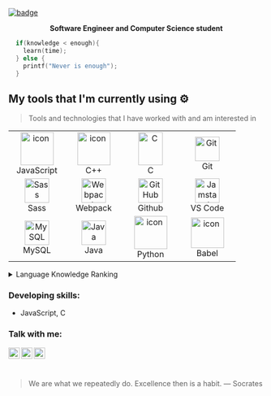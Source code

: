 [![badge](https://glitch-image.vercel.app/api?text=Sizenando%20França)](https://glitch-image.vercel.app/api?text=Glitch%20Image)

**<p align="center"> Software Engineer and Computer Science student </p>**


``` C
  if(knowledge < enough){
    learn(time);
  } else {
    printf("Never is enough");
  }
```

## My tools that I'm currently using ⚙️ 

> Tools and technologies that I have worked with and am interested in


<table align="center">

  <tr>
    <td align="center" width="96">
       <a href="#javascript">
        <img src="https://techstack-generator.vercel.app/js-icon.svg" alt="icon" width="65" height="65" />
      </a>
      <br>JavaScript
    </td>
    <td align="center" width="96">
       <a href="#cplusplus">
        <img src="https://techstack-generator.vercel.app/cpp-icon.svg" alt="icon" width="65" height="65" />
      </a>
      <br>C++
    </td>
    <td align="center" width="96">
       <a href="#macropower-tech">
        <img src="https://upload.wikimedia.org/wikipedia/commons/1/18/C_Programming_Language.svg" alt="C" width="48" height="65" />
      </a>
      <br>C
    </td>
    <td align="center" width="96">
      <a href="#git" >
        <img src="https://upload.wikimedia.org/wikipedia/commons/thumb/3/3f/Git_icon.svg/1200px-Git_icon.svg.png" width="48" height="48" alt="Git" />
      </a>
      <br>Git
    </td>
  </tr>
  <tr>
    <td align="center" width="96">
        <img src="https://techstack-generator.vercel.app/sass-icon.svg" width="48" height="48" alt="Sass" />
      <br>Sass
    </td>
    <td align="center" width="96">
        <img src="https://techstack-generator.vercel.app/webpack-icon.svg" width="48" height="48" alt="Webpack" />
      <br>Webpack
    </td>
    <td align="center" width="96">
        <img src="https://user-images.githubusercontent.com/25181517/192108374-8da61ba1-99ec-41d7-80b8-fb2f7c0a4948.png" width="48" height="48" alt="GitHub" />
      <br>Github
    </td>
      <td align="center"  width="96">
      <a href="#vscode">
        <img src="https://upload.wikimedia.org/wikipedia/commons/9/9a/Visual_Studio_Code_1.35_icon.svg" width="48" height="48" alt="Jamstack" />
      </a>
      <br>VS Code
    </td>
  </tr>
  <tr>
    <td align="center"  width="96">
      <a href="#vscode">
        <img src="https://techstack-generator.vercel.app/mysql-icon.svg" width="48" height="48" alt="MySQL" />
      </a>
      <br>MySQL
    </td>
    <td align="center"  width="96">
      <a href="#vscode">
        <img src="https://techstack-generator.vercel.app/java-icon.svg" width="48" height="48" alt="Java" />
      </a>
      <br>Java
    </td>
    <td align="center" width="96">
       <a href="#macropower-tech">
        <img src="https://techstack-generator.vercel.app/python-icon.svg" alt="icon" width="65" height="65" />
      </a>
      <br>Python
    </td>
    <td align="center" width="96">
       <a href="#macropower-tech">
        <img src="https://raw.githubusercontent.com/babel/logo/master/babel.png" alt="icon" width="65" height="60" />
      </a>
      <br>Babel
    </td>
  </tr>
</table>

<details>
<summary>Language Knowledge Ranking</summary>
<br>
  
| Rank | Languages |
|-----:|---------------|
|     1| JavaScript |
|     2| C |
|     3| C++ |
|     4| Java |
|     5| Python |
|     6| SQL |
</details>

### Developing skills:
- JavaScript, C

### Talk with me:
[<img align="left" alt="holisitc_developer | LinkedIn" width="22px" src="https://cdn.jsdelivr.net/npm/simple-icons@v3/icons/linkedin.svg" />][linkedin]
[<img align="left" alt="holisitc_developer | Instagram" width="22px" src="https://cdn.jsdelivr.net/npm/simple-icons@v3/icons/instagram.svg" />][instagram]
[<img align="left" alt="holisitc_developer | Github" width="22px" src="https://cdn.jsdelivr.net/npm/simple-icons@v3/icons/github.svg" />][github]
<br/>

[linkedin]: https://www.linkedin.com/in/sizenando-fran%C3%A7a-b077b9207/
[instagram]: https://www.instagram.com/sizenando.f
[github]: https://www.github.com/sizenando-f

<br>

>We are what we repeatedly do. Excellence then is a habit.
— Socrates
